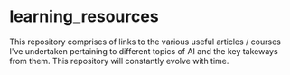 # learning_resources

This repository comprises of links to the various useful articles / courses I've undertaken pertaining to different topics of AI and the key takeways from them. This repository will constantly evolve with time.
